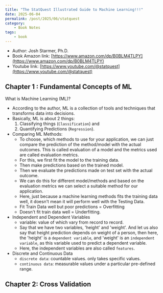 ```yaml
---
title: "The StatQuest Illustrated Guide to Machine Learning!!!"
date: 2025-06-04
permalink: /post/2025/06/statquest
category: 
    - Book Notes
tags:
    - book
---
```


- Author: Josh Starmer, Ph.D.
- Book Amazon link: [https://www.amazon.com/dp/B0BLM4TLPY](https://www.amazon.com/dp/B0BLM4TLPY)
- Youtube link: [https://www.youtube.com/@statquest](https://www.youtube.com/@statquest) 


## Chapter 1 : Fundamental Concepts of ML

What is Machine Learning (ML)? 
- According to the author, ML is a collection of tools and techniques that transforms data into decisions. 
- Basically, ML is about 2 things: 
    1. Classifying things (`Classification`) and 
    2. Quantifying Predictions (`Regression`).
- Comparing ML Methods:
    - To choose, which methods to use for your application, we can just compare the prediction of the method/model with the actual outcomes. This is called evaluation of a model and the metrics used are called evaluation metrics. 
    - For this, we first fit the model to the training data. 
    - Then make predictions based on the trained model. 
    - Then we evaluate the predictions made on test set with the actual outcome. 
    - We can do this for different model/methods and based on the evaluation metrics we can select a suitable method for our application. 
    - Here, just because a machine learning methods fits the training data well, it doesn't mean it will perform well with the Testing Data. 
    - Fit Train Data well but poor predictions = Overfitting
    - Doesn't fit train data well = Underfitting. 
- Independent and Dependent Variables
    - variable: value of which vary from record to record. 
    - Say that we have two variables, 'height' and 'weight'. And let us also say that height prediction depends on weight of a person, then here, the 'height' is a `dependent variable`, and 'weight' is an `independent variable`, as this variable used to predict a dependent variable. 
    - Here, the independent variables are also called `features`. 
- Discrete and Continuous Data
    - `discrete data`: countable values. only takes specific values. 
    - `continuous data`: measurable values under a particular pre-defined range. 

## Chapter 2: Cross Validation
